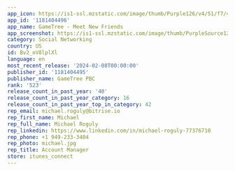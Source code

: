 ```yaml
---
app_icon: https://is1-ssl.mzstatic.com/image/thumb/Purple126/v4/51/f7/44/51f744ef-7f9d-4fd2-9b75-0d1e625b2979/AppIcon-1x_U007emarketing-0-10-0-85-220-0.png/1024x1024bb.png
app_id: '1181404496'
app_name: GameTree - Meet New Friends
app_screenshot: https://is1-ssl.mzstatic.com/image/thumb/PurpleSource126/v4/cc/c7/2f/ccc72fcd-6c83-bf81-36bb-52971246de83/3e0622bc-7c54-44e6-9fdb-922b4d21b015_GameTree_ASO_aug2023_6.5_U0027_screenshot1_wo_U0026.png/1284x2778bb.png
category: Social Networking
country: US
id: Bv2_oV8lplXl
language: en
most_recent_release: '2024-02-08T00:00:00'
publisher_id: '1181404495'
publisher_name: GameTree PBC
rank: '523'
release_count_in_past_year: '40'
release_count_in_past_year_category: 16
release_count_in_past_year_top_in_category: 42
rep_email: michael.roguly@bitrise.io
rep_first_name: Michael
rep_full_name: Michael Roguly
rep_linkedin: https://www.linkedin.com/in/michael-roguly-77376710
rep_phone: +1 949-233-3404
rep_photo: michael.jpg
rep_title: Account Manager
store: itunes_connect
---
```

